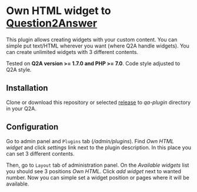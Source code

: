# Own HTML widget to [Question2Answer](http://question2answer.org/)

This plugin allows creating widgets with your custom content. You can simple put text/HTML wherever you want (where Q2A handle widgets). You can create unlimited widgets with 3 different contents.

Tested on **Q2A version >= 1.7.0 and PHP >= 7.0**. Code style adjusted to Q2A style.

## Installation

Clone or download this repository or selected [release](https://github.com/awaluk/q2a-own-html-widget/releases) to *qa-plugin* directory in your Q2A.
 
## Configuration

Go to admin panel and `Plugins` tab (*/admin/plugins*). Find *Own HTML widget* and click *settings* link next to the plugin description. In this place you can set 3 different contents.

Then, go to `Layout` tab of administration panel. On the *Available widgets* list you should see 3 positions *Own HTML*. Click *add widget* next to wanted number. Now you can simple set a widget position or pages where it will be available.
